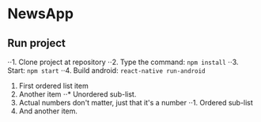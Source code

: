 # NewsApp

## Run project

⋅⋅1. Clone project at repository
⋅⋅2. Type the command: `npm install`
⋅⋅3. Start: `npm start`
⋅⋅4. Build android: `react-native run-android`

1. First ordered list item
2. Another item
⋅⋅* Unordered sub-list.
1. Actual numbers don't matter, just that it's a number
⋅⋅1. Ordered sub-list
4. And another item.
